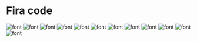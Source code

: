 Fira code
=========

![font](https://raw.githubusercontent.com/slagovskiy/fonts/master/monospace/firacode/preview/firacode01.png)
![font](https://raw.githubusercontent.com/slagovskiy/fonts/master/monospace/firacode/preview/firacode02.png)
![font](https://raw.githubusercontent.com/slagovskiy/fonts/master/monospace/firacode/preview/firacode03.png)
![font](https://raw.githubusercontent.com/slagovskiy/fonts/master/monospace/firacode/preview/firacode04.png)
![font](https://raw.githubusercontent.com/slagovskiy/fonts/master/monospace/firacode/preview/firacode05.png)
![font](https://raw.githubusercontent.com/slagovskiy/fonts/master/monospace/firacode/preview/firacode06.png)
![font](https://raw.githubusercontent.com/slagovskiy/fonts/master/monospace/firacode/preview/firacode07.png)
![font](https://raw.githubusercontent.com/slagovskiy/fonts/master/monospace/firacode/preview/firacode08.png)
![font](https://raw.githubusercontent.com/slagovskiy/fonts/master/monospace/firacode/preview/firacode09.png)
![font](https://raw.githubusercontent.com/slagovskiy/fonts/master/monospace/firacode/preview/firacode10.png)
![font](https://raw.githubusercontent.com/slagovskiy/fonts/master/monospace/firacode/preview/firacode11.png)
![font](https://raw.githubusercontent.com/slagovskiy/fonts/master/monospace/firacode/preview/firacode12.png)
